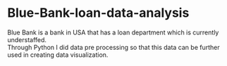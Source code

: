 # Blue-Bank-loan-data-analysis
Blue Bank is a bank in USA that has a loan department which is currently understaffed.  
Through Python I did data pre processing so that this data can be further used in creating data visualization.
